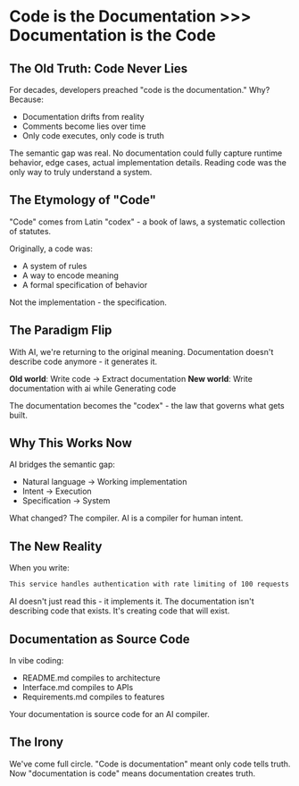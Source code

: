 # Code is the Documentation >>> Documentation is the Code

## The Old Truth: Code Never Lies

For decades, developers preached "code is the documentation." Why? Because:
- Documentation drifts from reality
- Comments become lies over time
- Only code executes, only code is truth

The semantic gap was real. No documentation could fully capture runtime behavior, edge cases, actual implementation details. Reading code was the only way to truly understand a system.

## The Etymology of "Code"

"Code" comes from Latin "codex" - a book of laws, a systematic collection of statutes.

Originally, a code was:
- A system of rules
- A way to encode meaning
- A formal specification of behavior

Not the implementation - the specification.

## The Paradigm Flip

With AI, we're returning to the original meaning. Documentation doesn't describe code anymore - it generates it.

**Old world**: Write code → Extract documentation
**New world**: Write documentation with ai while Generating code

The documentation becomes the "codex" - the law that governs what gets built.

## Why This Works Now

AI bridges the semantic gap:
- Natural language → Working implementation
- Intent → Execution
- Specification → System

What changed? The compiler. AI is a compiler for human intent.

## The New Reality

When you write:
```markdown
This service handles authentication with rate limiting of 100 requests per minute
```

AI doesn't just read this - it implements it. The documentation isn't describing code that exists. It's creating code that will exist.

## Documentation as Source Code

In vibe coding:
- README.md compiles to architecture
- Interface.md compiles to APIs  
- Requirements.md compiles to features

Your documentation is source code for an AI compiler.

## The Irony

We've come full circle. "Code is documentation" meant only code tells truth. Now "documentation is code" means documentation creates truth.

